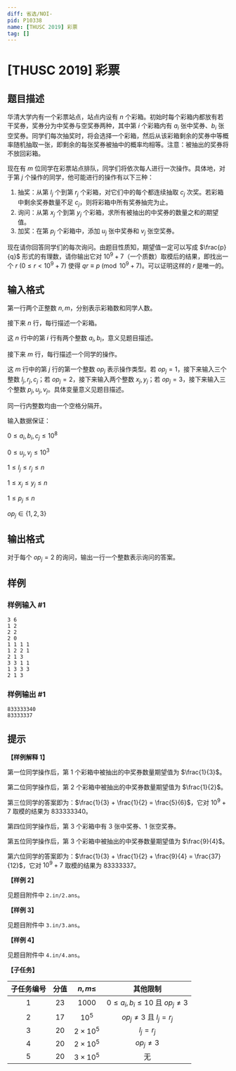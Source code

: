 ```yaml
---
diff: 省选/NOI-
pid: P10338
name: [THUSC 2019] 彩票
tag: []
---
```

# [THUSC 2019] 彩票
## 题目描述

华清大学内有一个彩票站点，站点内设有 $n$ 个彩箱。初始时每个彩箱内都放有若干奖券，奖券分为中奖券与空奖券两种，其中第 $i$ 个彩箱内有 $a_i$ 张中奖券、$b_i$ 张空奖券。同学们每次抽奖时，将会选择一个彩箱，然后从该彩箱剩余的奖券中等概率随机抽取一张，即剩余的每张奖券被抽中的概率均相等。注意：被抽出的奖券将不放回彩箱。

现在有 $m$ 位同学在彩票站点排队，同学们将依次每人进行一次操作。具体地，对于第 $j$ 个操作的同学，他可能进行的操作有以下三种：

1. 抽奖：从第 $l_j$ 个到第 $r_j$ 个彩箱，对它们中的每个都连续抽取 $c_j$ 次奖。若彩箱中剩余奖券数量不足 $c_j$，则将彩箱中所有奖券抽完为止。
2. 询问：从第 $x_j$ 个到第 $y_j$ 个彩箱，求所有被抽出的中奖券的数量之和的期望值。
3. 加奖：在第 $p_j$ 个彩箱中，添加 $u_j$ 张中奖券和 $v_j$ 张空奖券。

现在请你回答同学们的每次询问。由题目性质知，期望值一定可以写成 $\frac{p}{q}$ 形式的有理数，请你输出它对 $10^9+7$（一个质数）取模后的结果，即找出一个 $r$ $(0\leq r < 10^9+7)$ 使得 $qr \equiv p \pmod{10^9+7}$。可以证明这样的 $r$ 是唯一的。
## 输入格式

第一行两个正整数 $n,m$，分别表示彩箱数和同学人数。

接下来 $n$ 行，每行描述一个彩箱。

这 $n$ 行中的第 $i$ 行有两个整数 $a_i,b_i$，意义见题目描述。

接下来 $m$ 行，每行描述一个同学的操作。

这 $m$ 行中的第 $j$ 行的第一个整数 $op_j$ 表示操作类型。若 $op_j=1$，接下来输入三个整数 $l_j,r_j,c_j$；若 $op_j = 2$，接下来输入两个整数 $x_j,y_j$；若 $op_j=3$，接下来输入三个整数 $p_j,u_j,v_j$。具体变量意义见题目描述。

同一行内整数均由一个空格分隔开。

输入数据保证：

$0 \leq a_i,b_i,c_j \leq 10^8$

$0\leq u_j,v_j \leq 10^3$

$1\leq l_j\leq r_j \leq n$

$1\leq x_j\leq y_j\leq n$

$1\leq p_j\leq n$

$op_j \in \{1,2,3\}$
## 输出格式

对于每个 $op_j = 2$ 的询问，输出一行一个整数表示询问的答案。
## 样例

### 样例输入 #1
```
3 6
1 2
2 2
2 0
1 1 1 1
1 2 2 1
2 1 3
3 3 1 1
1 3 3 3
2 1 3

```
### 样例输出 #1
```
833333340
83333337

```
## 提示

**【样例解释 1】**

第一位同学操作后，第 1 个彩箱中被抽出的中奖券数量期望值为 $\frac{1}{3}$。

第二位同学操作后，第 2 个彩箱中被抽出的中奖券数量期望值为 $\frac{1}{2}$。

第三位同学的答案即为：$\frac{1}{3} + \frac{1}{2} = \frac{5}{6}$，它对 $10^9+7$ 取模的结果为 $833333340$。

第四位同学操作后，第 3 个彩箱中有 3 张中奖券、1 张空奖券。

第五位同学操作后，第 3 个彩箱中被抽出的中奖券数量期望值为 $\frac{9}{4}$。

第六位同学的答案即为：$\frac{1}{3} + \frac{1}{2} + \frac{9}{4} = \frac{37}{12}$，它对 $10^9+7$ 取模的结果为 $83333337$。

**【样例 2】**

见题目附件中 `2.in/2.ans`。

**【样例 3】**

见题目附件中 `3.in/3.ans`。

**【样例 4】**

见题目附件中 `4.in/4.ans`。

**【子任务】**

| 子任务编号| 分值 | $n,m\leq$ | 其他限制 |
| :--: | :--: | :--: | :--: |
| 1 | 23 | $1000$ | $0\leq a_i,b_i \leq 10$ 且 $op_j \neq 3$|
| 2 | 17 | $10^5$ | $op_j \neq 3$ 且 $l_j = r_j$ |
| 3 | 20 | $2 \times 10^5$ | $l_j=r_j$ |
| 4 | 20 | $2 \times 10^5$ | $op_j \neq 3$ |
| 5 | 20 | $3 \times 10^5$ | 无 |
